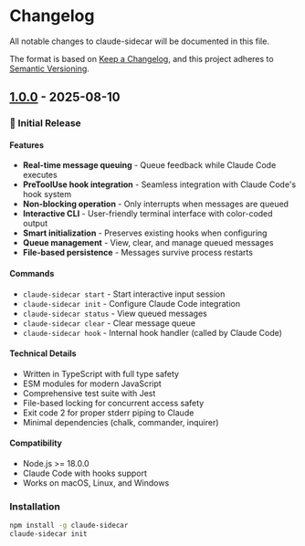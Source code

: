 # Changelog

All notable changes to claude-sidecar will be documented in this file.

The format is based on [Keep a Changelog](https://keepachangelog.com/en/1.1.0/),
and this project adheres to [Semantic Versioning](https://semver.org/spec/v2.0.0.html).

## [1.0.0] - 2025-08-10

### 🎉 Initial Release

#### Features

- **Real-time message queuing** - Queue feedback while Claude Code executes
- **PreToolUse hook integration** - Seamless integration with Claude Code's hook system
- **Non-blocking operation** - Only interrupts when messages are queued
- **Interactive CLI** - User-friendly terminal interface with color-coded output
- **Smart initialization** - Preserves existing hooks when configuring
- **Queue management** - View, clear, and manage queued messages
- **File-based persistence** - Messages survive process restarts

#### Commands

- `claude-sidecar start` - Start interactive input session
- `claude-sidecar init` - Configure Claude Code integration
- `claude-sidecar status` - View queued messages
- `claude-sidecar clear` - Clear message queue
- `claude-sidecar hook` - Internal hook handler (called by Claude Code)

#### Technical Details

- Written in TypeScript with full type safety
- ESM modules for modern JavaScript
- Comprehensive test suite with Jest
- File-based locking for concurrent access safety
- Exit code 2 for proper stderr piping to Claude
- Minimal dependencies (chalk, commander, inquirer)

#### Compatibility

- Node.js >= 18.0.0
- Claude Code with hooks support
- Works on macOS, Linux, and Windows

### Installation

```bash
npm install -g claude-sidecar
claude-sidecar init
```

[1.0.0]: https://github.com/poteat/claude-sidecar/releases/tag/v1.0.0
